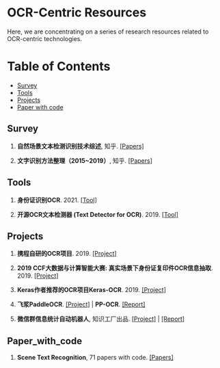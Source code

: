# OCR-Centric Resources 



Here, we are concentrating on a series of research resources related to OCR-centric technologies.   


Table of Contents
=================

<!--   * [Datasets / Shared Tasks](#Datasets_Shared_Tasks) -->
  * [Survey](#Survey)
  * [Tools](#Tools)
  * [Projects](#Projects)  
  * [Paper with code](#Paper_with_code)



## Survey
1. **自然场景文本检测识别技术综述**, 知乎. [[Papers]](https://zhuanlan.zhihu.com/p/38655369)

2. **文字识别方法整理（2015\~2019）**, 知乎. [[Papers]](https://zhuanlan.zhihu.com/p/65707543)



## Tools
1. **身份证识别OCR**. 2021. [[Tool]](https://github.com/isee15/Card-Ocr)


2. **开源OCR文本检测器 (Text Detector for OCR)**. 2019. [[Tool]](https://github.com/qjadud1994/Text_Detector)



## Projects
1. **携程自研的OCR项目**. 2019.  [[Project]](https://github.com/ctripcorp/C-OCR)


2. **2019 CCF大数据与计算智能大赛: 真实场景下身份证复印件OCR信息抽取**. 2019.  [[Project]](https://github.com/Mingtzge/2019-CCF-BDCI-OCR-MCZJ-OCR-IdentificationIDElement)


3. **Keras作者推荐的OCR项目Keras-OCR**. 2019.  [[Project]](https://github.com/faustomorales/keras-ocr)


4. **飞浆PaddleOCR**.  [[Project]](https://github.com/PaddlePaddle/PaddleOCR) | **PP-OCR**.  [[Report]](https://mp.weixin.qq.com/s/PLUSybv4Q8QAZZLG_kjSSg) 


5. **微信群信息统计自动机器人**, 知识工厂出品. [[Project]](https://github.com/KW-Fudan/AntigenResultStatistics) | [[Report]](https://mp.weixin.qq.com/s/mxqzbqaoH2UMnn5GV1NF3g)



## Paper_with_code
1. **Scene Text Recognition**, 71 papers with code. [[Papers]](https://paperswithcode.com/task/scene-text-recognition)




<!-- [和AI结对编程！OpenAI与GitHub联手推出AI代码生成工具，比GPT-3更强大](https://mp.weixin.qq.com/s/6ZKdBPgv6pZ1aE4o0XRBig) -->
